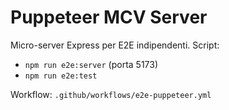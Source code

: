 # Puppeteer MCV Server

Micro-server Express per E2E indipendenti.
Script:

- `npm run e2e:server` (porta 5173)
- `npm run e2e:test`

Workflow: `.github/workflows/e2e-puppeteer.yml`
